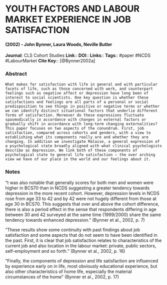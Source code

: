 # YOUTH FACTORS AND LABOUR MARKET EXPERIENCE IN JOB SATISFACTION
#### (2002) - John Bynner, Laura Woods, Neville Butler
**Journal**: CLS Cohort Studies
**Link**:: 
**DOI**:: 
**Links**:: 
**Tags**:: #paper #NCDS #LabourMarket 
**Cite Key**:: [@Bynner2002a]

### Abstract

```
What makes for satisfaction with life in general and with particular facets of life, such as those concerned with work, and counterpart feelings such as negative affect or depression have long been of interest to social scientists. One key question is whether these satisfactions and feelings are all parts of a personal or social predisposition to see things in positive or negative terms or whether we can identify distinct situational factors that underlie different forms of satisfaction. Moreover do these expressions fluctuate spasmodically in accordance with changes in external factors or gradually shift in accordance with long-term changing externalities? This paper focuses on two aspects of the conundrum. First, job satisfaction, compared across cohorts and genders, with a view to establishing what its components really are and whether they are changing. In addition we investigate Malaise, a general expression of a psychological state broadly aligned with what clinical psychologists describe as depression. We link both of these components of psychological state to general life satisfaction – the over arching view we have of our place in the world and our feelings about it.
```

### Notes

“t was also notable that generally scores for both men and women were higher in BCS70 than in NCDS suggesting a greater tendency towards depression in the more recent cohort. However, depression levels in NCDS rose from age 33 to 42 and by 42 were not hugely different from those at age 30 in BCS70. This suggests that over and above the cohort difference, there is also a period effect in the sense that respondents differing in age between 30 and 42 surveyed at the same time (1999/2000) share the same tendency towards enhanced depression.” (Bynner et al., 2002, p. 7)

“These results show some continuity with past findings about job satisfaction and some aspects that do not seem to have been identified in the past. First, it is clear that job satisfaction relates to characteristics of the current job and also location in the labour market: private, public sectors, self-employment and so forth.” (Bynner et al., 2002, p. 16)

“Finally, the components of depression and life satisfaction are influenced by experience early on in life, most obviously educational experience, but also other characteristics of home life, especially the material circumstances of the home” (Bynner et al., 2002, p. 17)